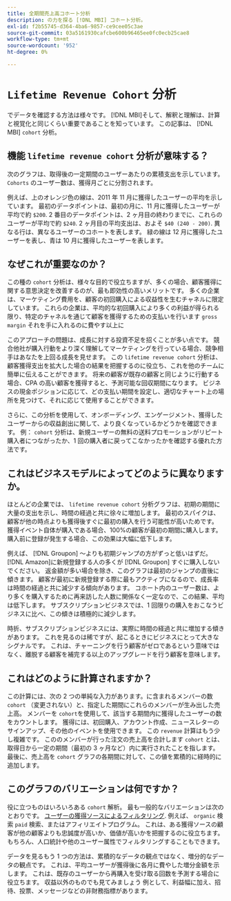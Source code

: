 ```yaml
---
title: 全期間売上高コホート分析
description: の力を探る [!DNL MBI] コホート分析。
exl-id: f2b55745-d364-4ba6-9857-ce9cee05c3ae
source-git-commit: 03a5161930cafcbe600b96465ee0fc0ecb25cae8
workflow-type: tm+mt
source-wordcount: '952'
ht-degree: 0%

---
```


# `Lifetime Revenue Cohort` 分析

でデータを確認する方法は様々です。 [!DNL MBI]そして、解釈と理解は、計算と視覚化と同じくらい重要であることを知っています。 この記事は、 [!DNL MBI] `cohort` 分析。

## 機能 `lifetime revenue cohort` 分析が意味する？

次のグラフは、取得後の一定期間のユーザーあたりの累積支出を示しています。 `Cohorts` のユーザー数は、獲得月ごとに分割されます。

例えば、上のオレンジ色の線は、2011 年 11 月に獲得したユーザーの平均を示しています。 最初のデータポイントは、最初の月に、11 月に獲得したユーザーが平均で約 `$200`. 2 番目のデータポイントは、2 ヶ月目の終わりまでに、これらのユーザーが平均で約 `$240`. 2 ヶ月目の平均支出は、およそ `$40 (240 - 200)`. 異なる行は、異なるユーザーのコホートを表します。 緑の線は 12 月に獲得したユーザーを表し、青は 10 月に獲得したユーザーを表します。

## なぜこれが重要なのか？

この種の `cohort` 分析は、様々な目的で役立ちますが、多くの場合、顧客獲得に関する意思決定を改善するのが、最も即効性の高いメリットです。 多くの企業は、マーケティング費用を、顧客の初回購入による収益性を生むチャネルに限定しています。 これらの企業は、平均的な初回購入により多くの利益が得られる限り、特定のチャネルを通じて顧客を獲得するための支払いを行います `gross margin` それを手に入れるのに費やす以上に

このアプローチの問題は、成長に対する投資不足を招くことが多い点です。 競合他社が購入行動をより深く理解してマーケティングを行っている場合、競争相手はあなたを上回る成長を見せます。 この `lifetime revenue cohort` 分析は、顧客獲得支出を拡大した場合の結果を把握するのに役立ち、これを他のチームに簡単に伝えることができます。 将来の顧客が既存の顧客と同じように行動する場合、CPA の高い顧客を獲得すると、予測可能な回収期間になります。 ビジネスの現金ポジションに応じて、どの支払い期間を設定し、適切なチャート上の場所を見つけて、それに応じて使用することができます。

さらに、この分析を使用して、オンボーディング、エンゲージメント、獲得したユーザーからの収益創出に関して、より良くなっているかどうかを確認できます。  例： `cohort` 分析は、新規ユーザーの無料の送料プロモーションがリピート購入者につながったか、1 回の購入者に戻ってこなかったかを確認する優れた方法です。

## これはビジネスモデルによってどのように異なりますか。

ほとんどの企業では、 `lifetime revenue cohort` 分析グラフは、初期の期間に大量の支出を示し、時間の経過と共に徐々に増加します。 最初のスパイクは、顧客が他の時点よりも獲得後すぐに最初の購入を行う可能性が高いためです。 獲得イベント自体が購入である場合、100%の顧客が最初の期間に購入します。 購入前に登録が発生する場合、この効果は大幅に低下します。

例えば、 [!DNL Groupon] ～よりも初期ジャンプの方がずっと低いはずだ。 [!DNL Amazon]に新規登録する人の多くが [!DNL Groupon] すぐに購入しないでください。 返金額が多い場合を除き、このグラフは最初のジャンプの直後に傾きます。 顧客が最初に新規登録する際に最もアクティブになるので、成長率は時間の経過と共に減少する傾向があります。 コホート内のユーザー数は、より多くを購入するために再来訪した人数に関係なく一定なので、この結果、平均は低下します。 サブスクリプションビジネスでは、1 回限りの購入をおこなうビジネスに比べ、この傾きは積極的に減少します。

時折、サブスクリプションビジネスには、実際に時間の経過と共に増加する傾きがあります。 これを見るのは稀ですが、起こるときにビジネスにとって大きなシグナルです。 これは、チャーニングを行う顧客がゼロであるという意味ではなく、離脱する顧客を補完する以上のアップグレードを行う顧客を意味します。

## これはどのように計算されますか？

この計算には、次の 2 つの単純な入力があります。に含まれるメンバーの数 `cohort` （変更されない）と、指定した期間にこれらのメンバーが生み出した売上高。 メンバーを `cohort`を使用して、該当する期間内に獲得したユーザーの数をカウントします。 獲得には、初回購入、アカウント作成、ニュースレターのサインアップ、その他のイベントを使用できます。 この `revenue` 計算はもう少し複雑です。 こののメンバーが行った注文の売上高を合計します `cohort` とは、取得日から一定の期間（最初の 3 ヶ月など）内に実行されたことを指します。 最後に、売上高を `cohort` グラフの各期間に対して、この値を累積的に経時的に追加します。

## このグラフのバリエーションは何ですか？

役に立つものはいろいろある `cohort` 解析。  最も一般的なバリエーションは次のとおりです。 [ユーザーの獲得ソースによるフィルタリング](../analysis/most-value-source-channel.md). 例えば、 `organic` 検索 `paid` 検索、またはアフィリエイトプログラム。 これは、ある獲得ソースの顧客が他の顧客よりも忠誠度が高いか、価値が高いかを把握するのに役立ちます。 もちろん、人口統計や他のユーザー属性でフィルタリングすることもできます。

データを見るもう 1 つの方法は、累積的なデータの観点ではなく、増分的なデータの観点です。  これは、平均ユーザーが獲得後に各月に費やした増分金額を示します。  これは、既存のユーザーから再購入を受け取る回数を予測する場合に役立ちます。 収益以外のものでも見てみましょう 例として、利益幅に加え、招待、投票、メッセージなどの非財務指標があります。
